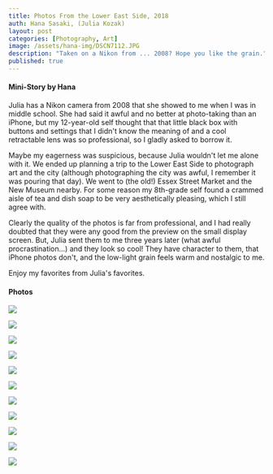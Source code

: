 ```yaml
---
title: Photos From the Lower East Side, 2018
auth: Hana Sasaki, (Julia Kozak)
layout: post
categories: [Photography, Art]
image: /assets/hana-img/DSCN7112.JPG
description: "Taken on a Nikon from ... 2008? Hope you like the grain."
published: true
---
```


#### Mini-Story by Hana 
Julia has a Nikon camera from 2008 that she showed to me when I was in middle school. She had said it awful and no better at photo-taking than an iPhone, but my 12-year-old self thought that that little black box with buttons and settings that I didn't know the meaning of and a cool retractable lens was so professional, so I gladly asked to borrow it.

Maybe my eagerness was suspicious, because Julia wouldn't let me alone with it. We ended up planning a trip to the Lower East Side to photograph art and the city (although photographing the city was awful, I remember it was pouring that day). We went to (the old!) Essex Street Market and the New Museum nearby. For some reason my 8th-grade self found a crammed aisle of tea and dish soap to be very aesthetically pleasing, which I still agree with.

Clearly the quality of the photos is far from professional, and I had really doubted that they were any good from the preview on the small display screen. But, Julia sent them to me three years later (what awful procrastination...) and they look so cool! They have character to them, that iPhone photos don't, and the low-light grain feels warm and nostalgic to me.

Enjoy my favorites from Julia's favorites.

#### Photos

![](../../../assets/hana-img/DSCN7129.JPG)

![](../../../assets/hana-img/DSCN7050.JPG)

![](../../../assets/hana-img/DSCN7051.JPG)

![](../../../assets/hana-img/DSCN7132.JPG)

![](../../../assets/hana-img/DSCN7099.JPG)

![](../../../assets/hana-img/DSCN7109.JPG)

![](../../../assets/hana-img/DSCN7112.JPG)

![](../../../assets/hana-img/DSCN7119.JPG)

![](../../../assets/hana-img/DSCN7116.JPG)

![](../../../assets/hana-img/DSCN7123.JPG)

![](../../../assets/hana-img/DSCN7157.JPG)
